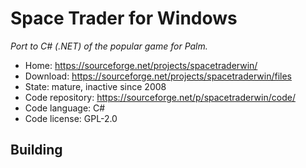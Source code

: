 # Space Trader for Windows

_Port to C# (.NET) of the popular game for Palm._

- Home: https://sourceforge.net/projects/spacetraderwin/
- Download: https://sourceforge.net/projects/spacetraderwin/files
- State: mature, inactive since 2008
- Code repository: https://sourceforge.net/p/spacetraderwin/code/
- Code language: C#
- Code license: GPL-2.0

## Building

